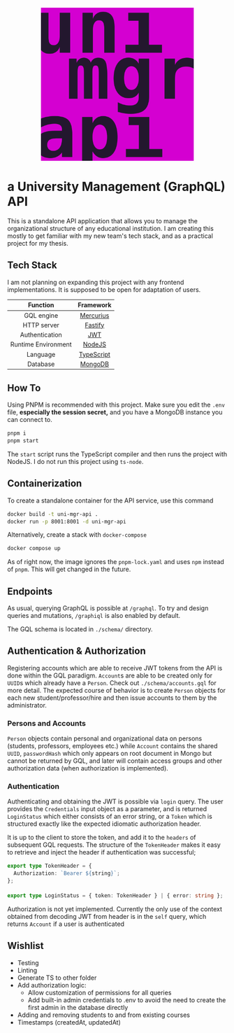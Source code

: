 <p align="center">
    <img src="logo.png" width="350" />
</p>

# a University Management (GraphQL) API

This is a standalone API application that allows you to manage the organizational structure of any educational institution. I am creating this mostly to get familiar with my new team's tech stack, and as a practical project for my thesis.

## Tech Stack

I am not planning on expanding this project with any frontend implementations. It is supposed to be open for adaptation of users.

|      Function       |                 Framework                 |
| :-----------------: | :---------------------------------------: |
|     GQL engine      |    [Mercurius](https://mercurius.dev/)    |
|     HTTP server     |      [Fastify](https://fastify.dev/)      |
|   Authentication    |          [JWT](https://jwt.io/)           |
| Runtime Environment |       [NodeJS](https://nodejs.org/)       |
|      Language       | [TypeScript](https://typescriptlang.org/) |
|      Database       |      [MongoDB](https://mongodb.com/)      |

## How To

Using PNPM is recommended with this project. Make sure you edit the `.env` file, **especially the session secret,** and you have a MongoDB instance you can connect to.

```bash
pnpm i
pnpm start
```

The `start` script runs the TypeScript compiler and then runs the project with NodeJS. I do not run this project using `ts-node`.

## Containerization

To create a standalone container for the API service, use this command

```bash
docker build -t uni-mgr-api .
docker run -p 8001:8001 -d uni-mgr-api
```

Alternatively, create a stack with `docker-compose`

```bash
docker compose up 
```

As of right now, the image ignores the `pnpm-lock.yaml` and uses `npm` instead of `pnpm`. This will get changed in the future.

## Endpoints

As usual, querying GraphQL is possible at `/graphql`. To try and design queries and mutations, `/graphiql` is also enabled by default.

The GQL schema is located in `./schema/` directory.

## Authentication & Authorization

Registering accounts which are able to receive JWT tokens from the API is done within the GQL paradigm. `Account`s are able to be created only for `UUID`s which already have a `Person`. Check out `./schema/accounts.gql` for more detail.
The expected course of behavior is to create `Person` objects for each new student/professor/hire and then issue accounts to them by the administrator.

### Persons and Accounts

`Person` objects contain personal and organizational data on persons (students, professors, employees etc.) while `Account` contains the shared `UUID`, `passwordHash` which only appears on root document in Mongo but cannot be returned by GQL, and later will contain access groups and other authorization data (when authorization is implemented).

### Authentication

Authenticating and obtaining the JWT is possible via `login` query. The user provides the `Credentials` input object as a parameter, and is returned `LoginStatus` which either consists of an error string, or a `Token` which is structured exactly like the expected idiomatic authorization header.

It is up to the client to store the token, and add it to the `headers` of subsequent GQL requests. The structure of the `TokenHeader` makes it easy to retrieve and inject the header if authentication was successful;

```typescript
export type TokenHeader = {
  Authorization: `Bearer ${string}`;
};

export type LoginStatus = { token: TokenHeader } | { error: string };
```

Authorization is not yet implemented. Currently the only use of the context obtained from decoding JWT from header is in the `self` query, which returns `Account` if a user is authenticated

## Wishlist

- Testing
- Linting
- Generate TS to other folder
- Add authorization logic:
  - Allow customization of permissions for all queries
  - Add built-in admin credentials to .env to avoid the need to create the first admin in the database directly
- Adding and removing students to and from existing courses
- Timestamps (createdAt, updatedAt)